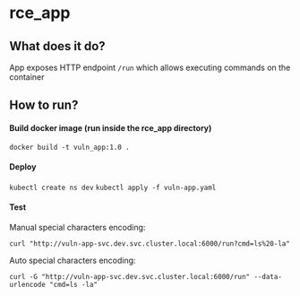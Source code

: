 # rce_app

## What does it do?

App exposes HTTP endpoint `/run` which allows executing commands on the container

## How to run?

#### Build docker image (run inside the rce_app directory)

`docker build -t vuln_app:1.0 .`

#### Deploy

`kubectl create ns dev`
`kubectl apply -f vuln-app.yaml`

#### Test

Manual special characters encoding:

`curl "http://vuln-app-svc.dev.svc.cluster.local:6000/run?cmd=ls%20-la"`

Auto special characters encoding:

`curl -G "http://vuln-app-svc.dev.svc.cluster.local:6000/run" --data-urlencode "cmd=ls -la"`